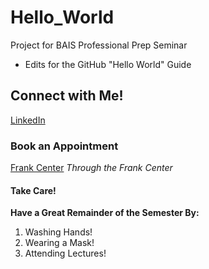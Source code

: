# Hello_World
Project for BAIS Professional Prep Seminar
- Edits for the GitHub "Hello World" Guide

## Connect with Me!
[LinkedIn](https://www.linkedin.com/in/james-j-hughes/)

### Book an Appointment
[Frank Center](https://tippie.mywconline.com/index.php?logout=YES)
*Through the Frank Center*

#### Take Care!

**Have a Great Remainder of the Semester By:**
1. Washing Hands!
2. Wearing a Mask!
3. Attending Lectures!
